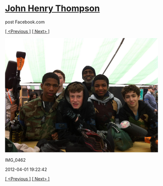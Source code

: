 # [John Henry Thompson](../README.md)
post Facebook.com

[[ <Previous ]](2012-04-01-2.md) [[ Next> ]](2012-04-01-4.md)

[![](../media/2012-04-01/Paintball-14th-B-day-IMG_0462.jpg)](../README.md)

IMG_0462

2012-04-01 19:22:42

[[ <Previous ]](2012-04-01-2.md) [[ Next> ]](2012-04-01-4.md)